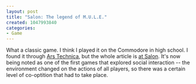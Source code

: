 ```yaml
--- 
layout: post
title: "Salon: The legend of M.U.L.E."
created: 1047993840
categories: 
- Game
---
```

What a classic game. I think I played it on the Commodore in high school. I  found it through <a href="http://arstechnica.com/archive/news/1047968519.html">Ars Technica</a>, but the whole article is <a href="http://www.salon.com/tech/feature/2003/03/18/bunten/index.html">at Salon</a>. It's now being noted as one of the first games that explored social interaction -- the environment changed on the actions of all players, so there was a certain level of co-optition that had to take place.
